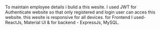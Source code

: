 To maintain employee details i bulid a this wesite.
I used JWT for Authenticate website so that only registered and login user can acces this website.
this wesite is responsive for all devices.
for Frontend I used- ReactJs, Material UI
& for backend - ExpressJs, MySQL.
